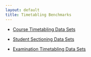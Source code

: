 ```yaml
---
layout: default
title: Timetabling Benchmarks
---
```



* [Course Timetabling Data Sets](http://www.unitime.org/uct_datasets.php)

* [Student Sectioning Data Sets](http://www.unitime.org/sct_datasets.php)

* [Examination Timetabling Data Sets](http://www.unitime.org/exam_datasets.php)
